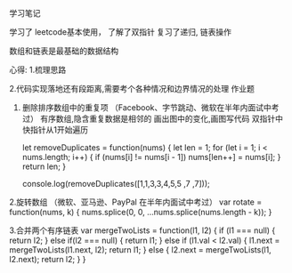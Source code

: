 学习笔记

学习了 leetcode基本使用，
了解了双指针
复习了递归, 链表操作


数组和链表是最基础的数据结构

心得:
1.梳理思路

2.代码实现落地还有段距离,需要考个各种情况和边界情况的处理
作业题
1. 删除排序数组中的重复项
	（Facebook、字节跳动、微软在半年内面试中考过）
	有序数组,隐含重复数据是相邻的
	画出图中的变化,画图写代码
	双指针中快指针从1开始遍历

	let removeDuplicates = function(nums) {
		let len	= 1;
		for (let i = 1; i < nums.length; i++) {
			if (nums[i] != nums[i - 1]) nums[len++] = nums[i];
		}
		return len;
	}

	console.log(removeDuplicates([1,1,3,3,4,5,5 ,7 ,7]));

	
2.旋转数组
	（微软、亚马逊、PayPal 在半年内面试中考过）
var rotate = function(nums, k) {
	nums.splice(0, 0, ...nums.splice(nums.length - k));
}



3.合并两个有序链表
var mergeTwoLists = function(l1, l2) {
	if (l1 === null) {
		return l2;
	} else if(l2 === null) {
		return l1;
	} else if (l1.val < l2.val) {
		l1.next	= mergeTwoLists(l1.next, l2);
        return l1;
	} else {
		l2.next	= mergeTwoLists(l1, l2.next);
        return l2;
	}
}

